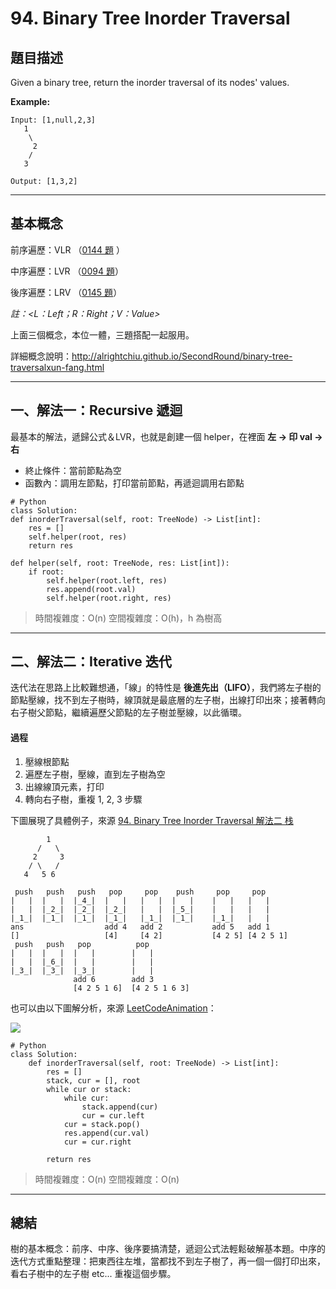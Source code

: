 # 94. Binary Tree Inorder Traversal


## 題目描述

Given a binary tree, return the inorder traversal of its nodes' values.

**Example:**

```
Input: [1,null,2,3]
   1
    \
     2
    /
   3

Output: [1,3,2]
```


---

## 基本概念

前序遍歷：VLR （[0144 題](https://github.com/sunnyleeyun/LeetCodeNotes/blob/master/0144-Binary-Tree-Preorder-Traversal.md) ）

中序遍歷：LVR （[0094 題](https://github.com/sunnyleeyun/LeetCodeNotes/blob/master/0094-Binary-Tree-Inorder-Traversal.md)）

後序遍歷：LRV （[0145 題](https://github.com/sunnyleeyun/LeetCodeNotes/blob/master/0145-Binary-Tree-Postorder-Traversal.md)）

*註：<L：Left；R：Right；V：Value>*

上面三個概念，本位一體，三題搭配一起服用。

詳細概念說明：http://alrightchiu.github.io/SecondRound/binary-tree-traversalxun-fang.html

---

## 一、解法一：Recursive 遞迴

最基本的解法，遞歸公式＆LVR，也就是創建一個 helper，在裡面 **左 -> 印 val -> 右**

- 終止條件：當前節點為空
- 函數內：調用左節點，打印當前節點，再遞迴調用右節點


```
# Python
class Solution:
def inorderTraversal(self, root: TreeNode) -> List[int]:
    res = []
    self.helper(root, res)
    return res

def helper(self, root: TreeNode, res: List[int]):
    if root:
        self.helper(root.left, res)
        res.append(root.val)
        self.helper(root.right, res)
```

> 時間複雜度：O(n)
> 空間複雜度：O(h)，h 為樹高

---

## 二、解法二：Iterative 迭代

迭代法在思路上比較難想通，「線」的特性是 **後進先出（LIFO）**，我們將左子樹的節點壓線，找不到左子樹時，線頂就是最底層的左子樹，出線打印出來；接著轉向右子樹父節點，繼續遍歷父節點的左子樹並壓線，以此循環。

#### 過程

1. 壓線根節點
2. 遍歷左子樹，壓線，直到左子樹為空
3. 出線線頂元素，打印
4. 轉向右子樹，重複 1, 2, 3 步驟

下圖展現了具體例子，來源 [94. Binary Tree Inorder Traversal 解法二 栈](https://leetcode.wang/leetCode-94-Binary-Tree-Inorder-Traversal.html#%E8%A7%A3%E6%B3%95%E4%BA%8C-%E6%A0%88) 

```
        1
      /   \
     2     3
    / \   /
   4   5 6

 push   push   push   pop     pop    push     pop     pop 
|   |  |   |  |_4_|  |   |   |   |  |   |    |   |   |   |  
|   |  |_2_|  |_2_|  |_2_|   |   |  |_5_|    |   |   |   |
|_1_|  |_1_|  |_1_|  |_1_|   |_1_|  |_1_|    |_1_|   |   |
ans                  add 4   add 2           add 5   add 1
[]                   [4]     [4 2]           [4 2 5] [4 2 5 1]
 push   push   pop          pop 
|   |  |   |  |   |        |   |  
|   |  |_6_|  |   |        |   |  
|_3_|  |_3_|  |_3_|        |   |
              add 6        add 3
              [4 2 5 1 6]  [4 2 5 1 6 3]

```

也可以由以下圖解分析，來源 [LeetCodeAnimation](https://github.com/MisterBooo/LeetCodeAnimation/blob/master/0094-Binary-Tree-Inorder-Traversal/Article/0094-Binary-Tree-Inorder-Traversal2.md)：

![](https://github.com/MisterBooo/LeetCodeAnimation/raw/master/0094-Binary-Tree-Inorder-Traversal/Animation/Animation2.gif)



```
# Python
class Solution:
    def inorderTraversal(self, root: TreeNode) -> List[int]:
        res = []
        stack, cur = [], root
        while cur or stack:
            while cur:
                stack.append(cur)
                cur = cur.left
            cur = stack.pop()
            res.append(cur.val)
            cur = cur.right
        
        return res
```

> 時間複雜度：O(n)
> 空間複雜度：O(n)

---

## 總結

樹的基本概念：前序、中序、後序要搞清楚，遞迴公式法輕鬆破解基本題。中序的迭代方式重點整理：把東西往左堆，當都找不到左子樹了，再一個一個打印出來，看右子樹中的左子樹 etc... 重複這個步驟。
